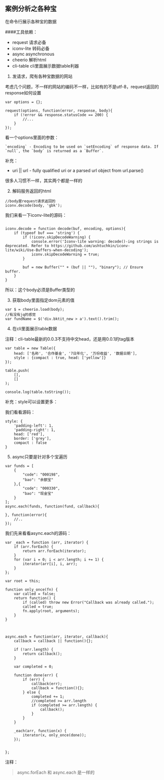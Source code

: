 ## 案例分析之各种宝

在命令行展示各种宝的数据

####工具依赖：

* request       请求必备
* iconv-lite    转码必备
* async         asynchronous
* cheerio       解析html
* cli-table     cli里面展示数据table利器

1. 发请求，爬有各种宝数据的网站

考虑几个问题，不一样的网站的编码不一样，比如有的不是utf-8，request返回的response如何设置

```shell
var options = {};

request(options, function(error, response, body){
	if (!error && response.statusCode == 200) {
		//...
	}
});
```

看一个options里面的参数：

```shell
`encoding` - Encoding to be used on `setEncoding` of response data. If `null`, the `body` is returned as a `Buffer`.
```

补充：

* uri || url - fully qualified uri or a parsed url object from url.parse()

很多人习惯不一样，其实两个都是一样的


2. 解码服务返回的html

```shell
//body是request请求返回的
iconv.decode(body, 'gbk');
```

我们来看一下iconv-lite的源码：

```shell

iconv.decode = function decode(buf, encoding, options){
	if (typeof buf === 'string') {
        if (!iconv.skipDecodeWarning) {
            console.error('Iconv-lite warning: decode()-ing strings is deprecated. Refer to https://github.com/ashtuchkin/iconv-lite/wiki/Use-Buffers-when-decoding');
            iconv.skipDecodeWarning = true;
        }

        buf = new Buffer("" + (buf || ""), "binary"); // Ensure buffer.
    }
}

```

所以：这个body必须是Buffer类型的


3. 获取body里面指定dom元素的值

```shell
var $ = cheerio.load(body);
//有没有jq的感觉
var fundName = $('div.bktit_new > a').text().trim();
```


4. 在cli里面展示table数据

注释：cli-table最新的0.0.3不支持中文head，还是用0.0.1的tag版本

```shell
var table = new Table({
    head: ['名称', '合作基金', '7日年化', '万份收益', '数据日期'],
    style : {compact : true, head: ['yellow']}
});

table.push(
	[],
	[]
);

console.log(table.toString());
```

补充：style可以设置更多：

我们看看源码：

```shell
style: {
    'padding-left': 1,
	'padding-right': 1,
	head: ['red'],
	border: ['grey'],
	compact : false
}
```

5. async只要是针对多个宝遍历

```shell
var funds = [
	{
        "code": "000198",
        "bao": "余额宝"
    },{
        "code": "000330",
        "bao": "现金宝"
    }
];
async.each(funds, function(fund, callback){
	
}, function(error){
	//..
});
```

我们先来看看async.each的源码：

```shell
var _each = function (arr, iterator) {
    if (arr.forEach) {
        return arr.forEach(iterator);
    }
    for (var i = 0; i < arr.length; i += 1) {
        iterator(arr[i], i, arr);
    }
};

var root = this;

function only_once(fn) {
    var called = false;
    return function() {
        if (called) throw new Error("Callback was already called.");
        called = true;
        fn.apply(root, arguments);
    }
}



async.each = function(arr, iterator, callback){
	callback = callback || function(){};

	if (!arr.length) {
		return callback();
	}

	var completed = 0;

	function done(err) {
		if (err) {
			callback(err);
			callback = function(){};
		} else {
			completed += 1;
			//completed >= arr.length
			if (completed >= arr.length) {
				callback();
			}
		}
	}

	_each(arr, function(x) {
		iterator(x, only_once(done));
	});


};
```

注释：

> async.forEach 和 async.each 是一样的



